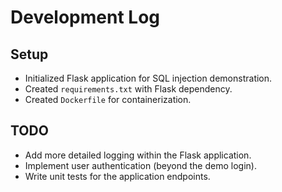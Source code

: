 # Development Log

## Setup

- Initialized Flask application for SQL injection demonstration.
- Created `requirements.txt` with Flask dependency.
- Created `Dockerfile` for containerization.

## TODO

- Add more detailed logging within the Flask application.
- Implement user authentication (beyond the demo login).
- Write unit tests for the application endpoints. 